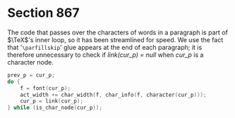 # Section 867

The code that passes over the characters of words in a paragraph is part of $\TeX$'s inner loop, so it has been streamlined for speed.
We use the fact that '`\parfillskip`' glue appears at the end of each paragraph;
it is therefore unnecessary to check if *link(cur_p) = null* when *cur_p* is a character node.

```c << Advance |cur_p| to the node following the present string of characters >>=
prev_p = cur_p;
do {
    f = font(cur_p);
    act_width += char_width(f, char_info(f, character(cur_p)));
    cur_p = link(cur_p);
} while (is_char_node(cur_p));
```
